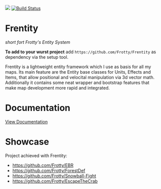 ![](https://i.imgur.com/Nl6hRes.png)
[![Build Status](http://peeeq.de/hudson/job/Frentity/badge/icon)](http://peeeq.de/hudson/job/Frentity/) 
# Frentity
*short fort Frotty's Entity System*

**To add to your wurst project** add `https://github.com/Frotty/Frentity` as dependency via the setup tool.

Frentity is a lightweight entity framework which I use as basis for all my maps.
Its main feature are the Entity base classes for Units, Effects and Items, that allow positional and velocital manipulation via 3d vector math.
Additionally it contains some neat wrapper and bootstrap features that make map development more rapid and integrated.

# Documentation

[View Documentation](https://github.com/Frotty/Frentity/blob/master/doc/DOCUMENTATION.md)

# Showcase

Project achieved with Frentity:
- https://github.com/Frotty/EBR
- https://github.com/Frotty/ForestDef
- https://github.com/Frotty/Snowball-Fight
- https://github.com/Frotty/EscapeTheCrab
